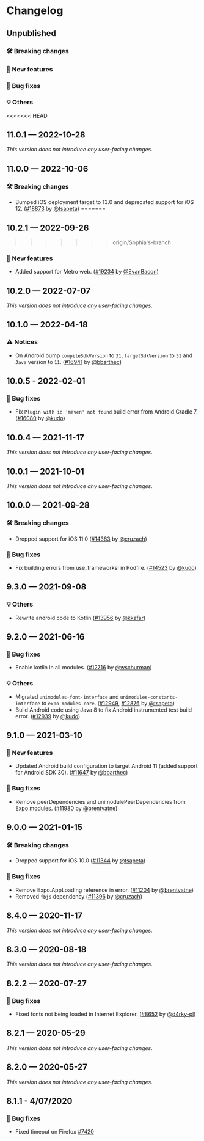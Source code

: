 # Changelog

## Unpublished

### 🛠 Breaking changes

### 🎉 New features

### 🐛 Bug fixes

### 💡 Others

<<<<<<< HEAD
## 11.0.1 — 2022-10-28

_This version does not introduce any user-facing changes._

## 11.0.0 — 2022-10-06

### 🛠 Breaking changes

- Bumped iOS deployment target to 13.0 and deprecated support for iOS 12. ([#18873](https://github.com/expo/expo/pull/18873) by [@tsapeta](https://github.com/tsapeta))
=======
## 10.2.1 — 2022-09-26
>>>>>>> origin/Sophia's-branch

### 🎉 New features

- Added support for Metro web. ([#19234](https://github.com/expo/expo/pull/19234) by [@EvanBacon](https://github.com/EvanBacon))

## 10.2.0 — 2022-07-07

_This version does not introduce any user-facing changes._

## 10.1.0 — 2022-04-18

### ⚠️ Notices

- On Android bump `compileSdkVersion` to `31`, `targetSdkVersion` to `31` and `Java` version to `11`. ([#16941](https://github.com/expo/expo/pull/16941) by [@bbarthec](https://github.com/bbarthec))

## 10.0.5 - 2022-02-01

### 🐛 Bug fixes

- Fix `Plugin with id 'maven' not found` build error from Android Gradle 7. ([#16080](https://github.com/expo/expo/pull/16080) by [@kudo](https://github.com/kudo))

## 10.0.4 — 2021-11-17

_This version does not introduce any user-facing changes._

## 10.0.1 — 2021-10-01

_This version does not introduce any user-facing changes._

## 10.0.0 — 2021-09-28

### 🛠 Breaking changes

- Dropped support for iOS 11.0 ([#14383](https://github.com/expo/expo/pull/14383) by [@cruzach](https://github.com/cruzach))

### 🐛 Bug fixes

- Fix building errors from use_frameworks! in Podfile. ([#14523](https://github.com/expo/expo/pull/14523) by [@kudo](https://github.com/kudo))

## 9.3.0 — 2021-09-08

### 💡 Others

- Rewrite android code to Kotlin ([#13956](https://github.com/expo/expo/pull/13956) by [@kkafar](https://github.com/kkafar))

## 9.2.0 — 2021-06-16

### 🐛 Bug fixes

- Enable kotlin in all modules. ([#12716](https://github.com/expo/expo/pull/12716) by [@wschurman](https://github.com/wschurman))

### 💡 Others

- Migrated `unimodules-font-interface` and `unimodules-constants-interface` to `expo-modules-core`. ([#12949](https://github.com/expo/expo/pull/12949), [#12876](https://github.com/expo/expo/pull/12876) by [@tsapeta](https://github.com/tsapeta))
- Build Android code using Java 8 to fix Android instrumented test build error. ([#12939](https://github.com/expo/expo/pull/12939) by [@kudo](https://github.com/kudo))

## 9.1.0 — 2021-03-10

### 🎉 New features

- Updated Android build configuration to target Android 11 (added support for Android SDK 30). ([#11647](https://github.com/expo/expo/pull/11647) by [@bbarthec](https://github.com/bbarthec))

### 🐛 Bug fixes

- Remove peerDependencies and unimodulePeerDependencies from Expo modules. ([#11980](https://github.com/expo/expo/pull/11980) by [@brentvatne](https://github.com/brentvatne))

## 9.0.0 — 2021-01-15

### 🛠 Breaking changes

- Dropped support for iOS 10.0 ([#11344](https://github.com/expo/expo/pull/11344) by [@tsapeta](https://github.com/tsapeta))

### 🐛 Bug fixes

- Remove Expo.AppLoading reference in error. ([#11204](https://github.com/expo/expo/pull/11204) by [@brentvatne](https://github.com/brentvatne))
- Removed `fbjs` dependency ([#11396](https://github.com/expo/expo/pull/11396) by [@cruzach](https://github.com/cruzach))

## 8.4.0 — 2020-11-17

_This version does not introduce any user-facing changes._

## 8.3.0 — 2020-08-18

_This version does not introduce any user-facing changes._

## 8.2.2 — 2020-07-27

### 🐛 Bug fixes

- Fixed fonts not being loaded in Internet Explorer. ([#8652](https://github.com/expo/expo/pull/8652) by [@d4rky-pl](https://github.com/d4rky-pl))

## 8.2.1 — 2020-05-29

_This version does not introduce any user-facing changes._

## 8.2.0 — 2020-05-27

_This version does not introduce any user-facing changes._

## 8.1.1 - 4/07/2020

### 🐛 Bug fixes

- Fixed timeout on Firefox [#7420](https://github.com/expo/expo/pull/7420)

